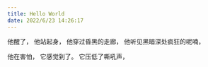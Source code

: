 ```yaml
---
title: Hello World
date: 2022/6/23 14:26:17
---
```


他醒了，
他站起身，
他穿过昏黑的走廊，
他听见黑暗深处疯狂的呢喃，

他在害怕，
它感觉到了。
它压低了嘶吼声，


